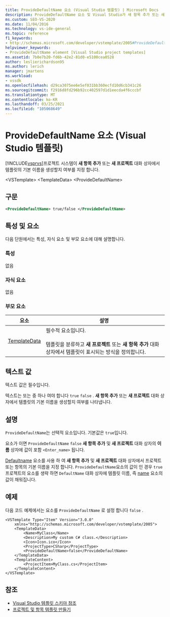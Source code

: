 ```yaml
---
title: ProvideDefaultName 요소 (Visual Studio 템플릿) | Microsoft Docs
description: ProvideDefaultName 요소 및 Visual Studio가 새 항목 추가 또는 새 프로젝트 대화 상자에서 기본 Visual Studio 이름을 생성 하는지 여부를 지정 하는 방법에 대해 알아봅니다.
ms.custom: SEO-VS-2020
ms.date: 11/04/2016
ms.technology: vs-ide-general
ms.topic: reference
f1_keywords:
- http://schemas.microsoft.com/developer/vstemplate/2005#ProvideDefaultName
helpviewer_keywords:
- ProvideDefaultName element [Visual Studio project templates]
ms.assetid: 7b0e7b20-fd6b-42e2-81d0-e5100cea0528
author: leslierichardson95
ms.author: lerich
manager: jmartens
ms.workload:
- vssdk
ms.openlocfilehash: d29ca3075ee6e5ef031bb360ecfd10d6cb341c26
ms.sourcegitcommit: f2916d8fd296b92cc402597d1d1eecda4f6cccbf
ms.translationtype: MT
ms.contentlocale: ko-KR
ms.lasthandoff: 03/25/2021
ms.locfileid: "105068649"
---
```

# <a name="providedefaultname-element-visual-studio-templates"></a>ProvideDefaultName 요소 (Visual Studio 템플릿)
[!INCLUDE[vsprvs](../code-quality/includes/vsprvs_md.md)]프로젝트 시스템이 **새 항목 추가** 또는 **새 프로젝트** 대화 상자에서 템플릿의 기본 이름을 생성할지 여부를 지정 합니다.

 \<VSTemplate> \<TemplateData>
 \<ProvideDefaultName>

## <a name="syntax"></a>구문

```xml
<ProvideDefaultName> true/false </ProvideDefaultName>
```

## <a name="attributes-and-elements"></a>특성 및 요소
 다음 단원에서는 특성, 자식 요소 및 부모 요소에 대해 설명합니다.

### <a name="attributes"></a>특성
 없음

### <a name="child-elements"></a>자식 요소
 없음

### <a name="parent-elements"></a>부모 요소

|요소|설명|
|-------------|-----------------|
|[TemplateData](../extensibility/templatedata-element-visual-studio-templates.md)|필수적 요소입니다.<br /><br /> 템플릿을 분류하고 **새 프로젝트** 또는 **새 항목 추가** 대화 상자에서 템플릿이 표시되는 방식을 정의합니다.|

## <a name="text-value"></a>텍스트 값
 텍스트 값은 필수입니다.

 텍스트는 또는 중 하나 여야 합니다 `true` `false` . **새 항목 추가** 또는 **새 프로젝트** 대화 상자에서 템플릿의 기본 이름을 생성할지 여부를 나타냅니다.

## <a name="remarks"></a>설명
 `ProvideDefaultName`는 선택적 요소입니다. 기본값은 `true`입니다.

 요소가 이면 `ProvideDefaultName` `false` **새 항목 추가** 및 **새 프로젝트** 대화 상자의 **이름** 상자에 값이 포함 `<Enter_name>` 됩니다.

 [Defaultname](../extensibility/defaultname-element-visual-studio-templates.md) 요소를 사용 하 여 **새 항목 추가** 및 **새 프로젝트** 대화 상자에서 프로젝트 또는 항목의 기본 이름을 지정 합니다. `ProvideDefaultName`요소의 값이 인 경우 `true` 프로젝트의 요소를 생략 하면 `DefaultName` 대화 상자에 템플릿 이름, 즉 [name](../extensibility/name-element-visual-studio-templates.md) 요소의 값이 채워집니다.

## <a name="example"></a>예제
 다음 코드 예제에서는 요소를 `ProvideDefaultName` 로 설정 합니다 `false` .

```
<VSTemplate Type="Item" Version="3.0.0"
    xmlns="http://schemas.microsoft.com/developer/vstemplate/2005">
    <TemplateData>
        <Name>MyClass</Name>
        <Description>My custom C# class.</Description>
        <Icon>Icon.ico</Icon>
        <ProjectType>CSharp</ProjectType>
        <ProvideDefaultName>false</ProvideDefaultName>
    </TemplateData>
    <TemplateContent>
        <ProjectItem>MyClass.cs</ProjectItem>
    </TemplateContent>
</VSTemplate>
```

## <a name="see-also"></a>참조
- [Visual Studio 템플릿 스키마 참조](../extensibility/visual-studio-template-schema-reference.md)
- [프로젝트 및 항목 템플릿 만들기](../ide/creating-project-and-item-templates.md)
